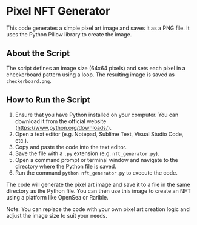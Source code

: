 # Pixel NFT Generator

This code generates a simple pixel art image and saves it as a PNG file. It uses the Python Pillow library to create the image.

## About the Script

The script defines an image size (64x64 pixels) and sets each pixel in a checkerboard pattern using a loop. The resulting image is saved as `checkerboard.png`.

## How to Run the Script

1. Ensure that you have Python installed on your computer. You can download it from the official website (https://www.python.org/downloads/).
2. Open a text editor (e.g. Notepad, Sublime Text, Visual Studio Code, etc.).
3. Copy and paste the code into the text editor.
4. Save the file with a `.py` extension (e.g. `nft_generator.py`).
5. Open a command prompt or terminal window and navigate to the directory where the Python file is saved.
6. Run the command `python nft_generator.py` to execute the code.

The code will generate the pixel art image and save it to a file in the same directory as the Python file. You can then use this image to create an NFT using a platform like OpenSea or Rarible.

Note: You can replace the code with your own pixel art creation logic and adjust the image size to suit your needs.
